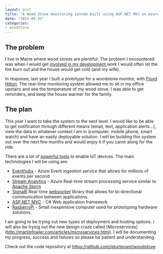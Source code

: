 ```yaml
---
layout: post
title: "A Wood Stove monitoring system built using ASP.NET MVC on Azure with Eventhubs, Stream Analytics and SignalR"
date: "2015-05-31"
categories:
- woodstove
---
```


## The problem
I live in Maine where wood stoves are plentiful.  The problem I encountered was when I would get [involved in my development ](http://www.jamessturtevant.com/posts/Music-and-The-Flow/) work I would often let the fire burn out and the house would get cold (and my wife).  

In response, last year I built a prototype for a woodstove monitor, with [Floyd Hilton](http://floydhilton.com/).  The real-time monitoring system allowed me to sit in my office upstairs and see the temperature of my wood stove.  I was able to get reminders, and keep the house warmer for the family.  

## The plan
This year I want to take the system to the next level.  I would like to be able to get notification through different means (email, text, application alerts…), view the data in whatever context I am in (computer, mobile phone, smart watch) and have an easily deployable solution.
I will be building this system out over the next few months and would enjoy it if you came along for the ride.

There are a lot of [powerful tools](http://www.jamessturtevant.com/posts/Abstractions-and-IoT/) to enable IoT devices.  The main technologies I will be using are:
- [Eventhubs](http://azure.microsoft.com/en-us/services/event-hubs/) - Azure Event ingestion service that allows for millions of events per second
- [Stream Analytics](http://azure.microsoft.com/en-us/services/stream-analytics/) - Azure Real-time stream processing service similar to [Apache Storm](http://storm.apache.org/)
- [SignalR](http://signalr.net/) Real-time [websocket](https://developer.mozilla.org/en-US/docs/WebSockets) library that allows for bi-directional communication between applications.
- [ASP.NET MVC](http://www.asp.net/mvc) - C# Web application framework
- [RasberryPi](https://www.raspberrypi.org/) - Small inexpensive computer used for prototyping hardware solutions.

I am going to be trying out new types of deployment and hosting options.  I will also be trying out the new design craze called [Microservices]
(http://martinfowler.com/articles/microservices.html). I will be documenting my progress, success and failures so please be patient and understanding.

Check out the code repository at https://github.com/jsturtevant/woodstove.
